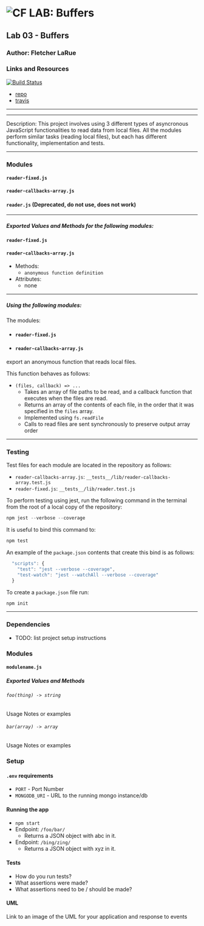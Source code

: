 ![CF](http://i.imgur.com/7v5ASc8.png) LAB: Buffers
=================================================

## Lab 03 - Buffers

### Author: Fletcher LaRue

### Links and Resources

[![Build Status](https://www.travis-ci.com/asdFletcher/03-async.svg?branch=master)](https://www.travis-ci.com/asdFletcher/03-async)

* [repo](https://github.com/asdFletcher/03-async)
* [travis](https://www.travis-ci.com/asdFletcher/03-async)

--- 

---
Description:
This project involves using 3 different types of asyncronous JavaScript functionalities to read data from local files. All the modules perform similar tasks (reading local files), but each has different functionality, implementation and tests.

---
### Modules
#### `reader-fixed.js`
#### `reader-callbacks-array.js`
#### `reader.js` (Deprecated, do not use, does not work)
---
##### Exported Values and Methods for the following modules:

#### `reader-fixed.js`
#### `reader-callbacks-array.js`

* Methods:
    * `anonymous function definition`
* Attributes:
    * none

---


##### Using the following modules:
The modules:

- #### `reader-fixed.js`
- #### `reader-callbacks-array.js`

export an anonymous function that reads local files.

This function behaves as follows:
* `(files, callback) => ... `
    * Takes an array of file paths to be read, and a callback function that executes when the files are read.
    * Returns an array of the contents of each file, in the order that it was specified in the `files` array.
    * Implemented using `fs.readFile`
    * Calls to read files are sent synchronously to preserve output array order



---

### Testing

Test files for each module are located in the repository as follows:
* `reader-callbacks-array.js`: `__tests__/lib/reader-callbacks-array.test.js`
* `reader-fixed.js`: `__tests__/lib/reader.test.js`


To perform testing using jest, run the following command in the terminal from the root of a local copy of the repository:
```JavaScript
npm jest --verbose --coverage
```

It is useful to bind this command to:
```JavaScript
npm test
```

An example of the `package.json` contents that create this bind is as follows:
```Javascript
  "scripts": {
    "test": "jest --verbose --coverage",
    "test-watch": "jest --watchAll --verbose --coverage"
  }
```

To create a `package.json` file run:
```JavaScript
npm init
```



---

### Dependencies

* TODO: list project setup instructions




### Modules
#### `modulename.js`
##### Exported Values and Methods

###### `foo(thing) -> string`
Usage Notes or examples

###### `bar(array) -> array`
Usage Notes or examples

### Setup
#### `.env` requirements
* `PORT` - Port Number
* `MONGODB_URI` - URL to the running mongo instance/db

#### Running the app
* `npm start`
* Endpoint: `/foo/bar/`
  * Returns a JSON object with abc in it.
* Endpoint: `/bing/zing/`
  * Returns a JSON object with xyz in it.

#### Tests
* How do you run tests?
* What assertions were made?
* What assertions need to be / should be made?

#### UML
Link to an image of the UML for your application and response to events
